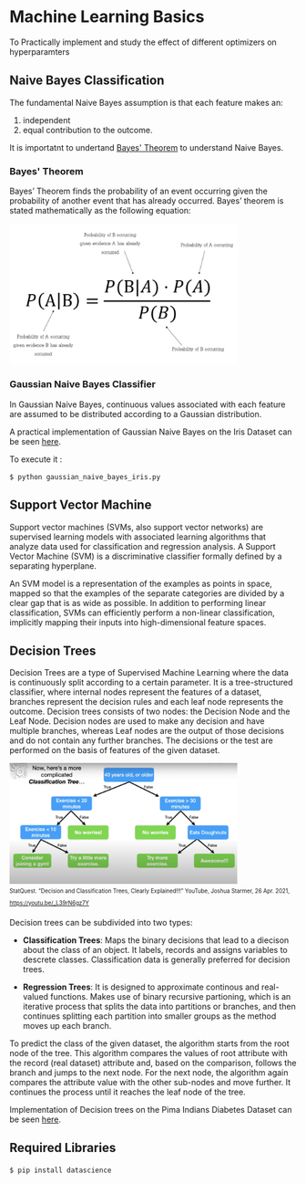 # Machine Learning Basics
To Practically implement and study the effect of different optimizers on hyperparamters
## Naive Bayes Classification
The fundamental Naive Bayes assumption is that each feature makes an:
1. independent
2. equal
contribution to the outcome.

It is importatnt to undertand [Bayes' Theorem](https://www.investopedia.com/terms/b/bayes-theorem.asp) to understand Naive Bayes.

### Bayes' Theorem
Bayes’ Theorem finds the probability of an event occurring given the probability of another event that has already occurred. Bayes’ theorem is stated mathematically as the following equation:

<img src="images/1*LaTxXlJ0tz0dUvBqISvylw@2x.jpeg" width="400">

### Gaussian Naive Bayes Classifier
In Gaussian Naive Bayes, continuous values associated with each feature are assumed to be distributed according to a Gaussian distribution.

A practical implementation of Gaussian Naive Bayes on the Iris Dataset can be seen [here](gaussian_naive_bayes_iris.py).

To execute it :
```
$ python gaussian_naive_bayes_iris.py
```
## Support Vector Machine

Support vector machines (SVMs, also support vector networks) are supervised learning models with associated learning algorithms that analyze data used for classification and regression analysis. A Support Vector Machine (SVM) is a discriminative classifier formally defined by a separating hyperplane.

An SVM model is a representation of the examples as points in space, mapped so that the examples of the separate categories are divided by a clear gap that is as wide as possible. In addition to performing linear classification, SVMs can efficiently perform a non-linear classification, implicitly mapping their inputs into high-dimensional feature spaces.

## Decision Trees
Decision Trees are a type of Supervised Machine Learning where the data is continuously split according to a certain parameter. It is a tree-structured classifier, where internal nodes represent the features of a dataset, branches represent the decision rules and each leaf node represents the outcome.
Decision trees consists of two nodes: the Decision Node and the Leaf Node. Decision nodes are used to make any decision and have multiple branches, whereas Leaf nodes are the output of those decisions and do not contain any further branches. The decisions or the test are performed on the basis of features of the given dataset.

<img src="images/Screen Shot 2022-08-14 at 06.30.46.png" width="400"><br>
<sub><sup>StatQuest. “Decision and Classification Trees, Clearly Explained!!!” YouTube, Joshua Starmer, 26 Apr. 2021, https://youtu.be/_L39rN6gz7Y</sup></sub>

Decision trees can be subdivided into two types:
- <b>Classification Trees</b>: Maps the binary decisions that lead to a diecison about the class of an object. It labels, records and assigns variables to descrete classes. Classification data is generally preferred for decision trees.

- <b>Regression Trees</b>: It is designed to approximate continous and real-valued functions. Makes use of binary recursive partioning, which is an  iterative process that splits the data into partitions or branches, and then continues splitting each partition into smaller groups as the method moves up each branch.

To predict the class of the given dataset, the algorithm starts from the root node of the tree. This algorithm compares the values of root attribute with the record (real dataset) attribute and, based on the comparison, follows the branch and jumps to the next node. For the next node, the algorithm again compares the attribute value with the other sub-nodes and move further. It continues the process until it reaches the leaf node of the tree.

Implementation of Decision trees on the Pima Indians Diabetes Dataset can be seen [here](decision-trees.ipynb).


## Required Libraries
```
$ pip install datascience
```
